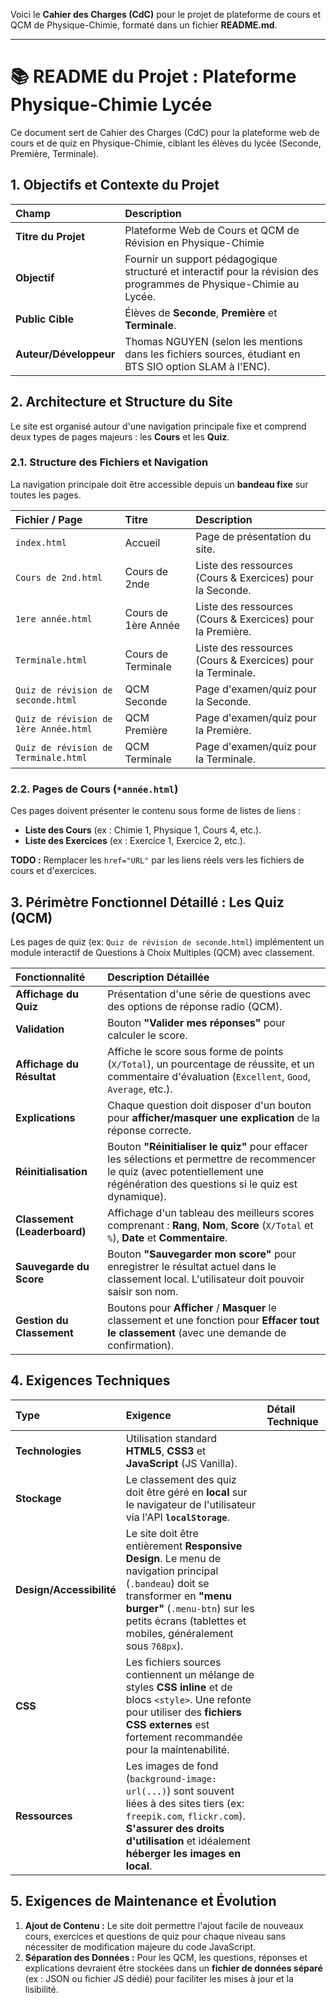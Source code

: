 Voici le **Cahier des Charges (CdC)** pour le projet de plateforme de cours et QCM de Physique-Chimie, formaté dans un fichier **README.md**.

---

# 📚 README du Projet : Plateforme Physique-Chimie Lycée

Ce document sert de Cahier des Charges (CdC) pour la plateforme web de cours et de quiz en Physique-Chimie, ciblant les élèves du lycée (Seconde, Première, Terminale).

## 1. Objectifs et Contexte du Projet

| Champ | Description |
| :--- | :--- |
| **Titre du Projet** | Plateforme Web de Cours et QCM de Révision en Physique-Chimie |
| **Objectif** | Fournir un support pédagogique structuré et interactif pour la révision des programmes de Physique-Chimie au Lycée. |
| **Public Cible** | Élèves de **Seconde**, **Première** et **Terminale**. |
| **Auteur/Développeur** | Thomas NGUYEN (selon les mentions dans les fichiers sources, étudiant en BTS SIO option SLAM à l'ENC). |

## 2. Architecture et Structure du Site

Le site est organisé autour d'une navigation principale fixe et comprend deux types de pages majeurs : les **Cours** et les **Quiz**.

### 2.1. Structure des Fichiers et Navigation

La navigation principale doit être accessible depuis un **bandeau fixe** sur toutes les pages.

| Fichier / Page | Titre | Description |
| :--- | :--- | :--- |
| `index.html` | Accueil | Page de présentation du site. |
| `Cours de 2nd.html` | Cours de 2nde | Liste des ressources (Cours & Exercices) pour la Seconde. |
| `1ere année.html` | Cours de 1ère Année | Liste des ressources (Cours & Exercices) pour la Première. |
| `Terminale.html` | Cours de Terminale | Liste des ressources (Cours & Exercices) pour la Terminale. |
| `Quiz de révision de seconde.html` | QCM Seconde | Page d'examen/quiz pour la Seconde. |
| `Quiz de révision de 1ère Année.html` | QCM Première | Page d'examen/quiz pour la Première. |
| `Quiz de révision de Terminale.html` | QCM Terminale | Page d'examen/quiz pour la Terminale. |

### 2.2. Pages de Cours (`*année.html`)

Ces pages doivent présenter le contenu sous forme de listes de liens :
* **Liste des Cours** (ex : Chimie 1, Physique 1, Cours 4, etc.).
* **Liste des Exercices** (ex : Exercice 1, Exercice 2, etc.).

**TODO :** Remplacer les `href="URL"` par les liens réels vers les fichiers de cours et d'exercices.

## 3. Périmètre Fonctionnel Détaillé : Les Quiz (QCM)

Les pages de quiz (ex: `Quiz de révision de seconde.html`) implémentent un module interactif de Questions à Choix Multiples (QCM) avec classement.

| Fonctionnalité | Description Détaillée |
| :--- | :--- |
| **Affichage du Quiz** | Présentation d'une série de questions avec des options de réponse radio (QCM). |
| **Validation** | Bouton **"Valider mes réponses"** pour calculer le score. |
| **Affichage du Résultat** | Affiche le score sous forme de points (`X/Total`), un pourcentage de réussite, et un commentaire d'évaluation (`Excellent`, `Good`, `Average`, etc.). |
| **Explications** | Chaque question doit disposer d'un bouton pour **afficher/masquer une explication** de la réponse correcte. |
| **Réinitialisation** | Bouton **"Réinitialiser le quiz"** pour effacer les sélections et permettre de recommencer le quiz (avec potentiellement une régénération des questions si le quiz est dynamique). |
| **Classement (Leaderboard)** | Affichage d'un tableau des meilleurs scores comprenant : **Rang**, **Nom**, **Score** (`X/Total` et `%`), **Date** et **Commentaire**. |
| **Sauvegarde du Score** | Bouton **"Sauvegarder mon score"** pour enregistrer le résultat actuel dans le classement local. L'utilisateur doit pouvoir saisir son nom. |
| **Gestion du Classement** | Boutons pour **Afficher** / **Masquer** le classement et une fonction pour **Effacer tout le classement** (avec une demande de confirmation). |

## 4. Exigences Techniques

| Type | Exigence | Détail Technique |
| :--- | :--- | :--- |
| **Technologies** | Utilisation standard **HTML5**, **CSS3** et **JavaScript** (JS Vanilla). |
| **Stockage** | Le classement des quiz doit être géré en **local** sur le navigateur de l'utilisateur via l'API **`localStorage`**. |
| **Design/Accessibilité** | Le site doit être entièrement **Responsive Design**. Le menu de navigation principal (`.bandeau`) doit se transformer en **"menu burger"** (`.menu-btn`) sur les petits écrans (tablettes et mobiles, généralement sous `768px`). |
| **CSS** | Les fichiers sources contiennent un mélange de styles **CSS inline** et de blocs `<style>`. Une refonte pour utiliser des **fichiers CSS externes** est fortement recommandée pour la maintenabilité. |
| **Ressources** | Les images de fond (`background-image: url(...)`) sont souvent liées à des sites tiers (ex: `freepik.com`, `flickr.com`). **S'assurer des droits d'utilisation** et idéalement **héberger les images en local**. |

## 5. Exigences de Maintenance et Évolution

1.  **Ajout de Contenu :** Le site doit permettre l'ajout facile de nouveaux cours, exercices et questions de quiz pour chaque niveau sans nécessiter de modification majeure du code JavaScript.
2.  **Séparation des Données :** Pour les QCM, les questions, réponses et explications devraient être stockées dans un **fichier de données séparé** (ex : JSON ou fichier JS dédié) pour faciliter les mises à jour et la lisibilité.
